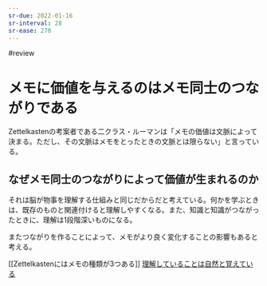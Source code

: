```yaml
---
sr-due: 2022-01-16
sr-interval: 28
sr-ease: 270
---
```


#review
# メモに価値を与えるのはメモ同士のつながりである

Zettelkastenの考案者である二クラス・ルーマンは「メモの価値は文脈によって決まる。ただし、その文脈はメモをとったときの文脈とは限らない」と言っている。

## なぜメモ同士のつながりによって価値が生まれるのか

それは脳が物事を理解する仕組みと同じだからだと考えている。何かを学ぶときは、既存のものと関連付けると理解しやすくなる。また、知識と知識がつながったときに、理解は1段階深いものになる。

またつながりを作ることによって、メモがより良く変化することの影響もあると考える。

[[Zettelkastenにはメモの種類が3つある]]
[理解していることは自然と覚えている](理解していることは自然と覚えている.md)
